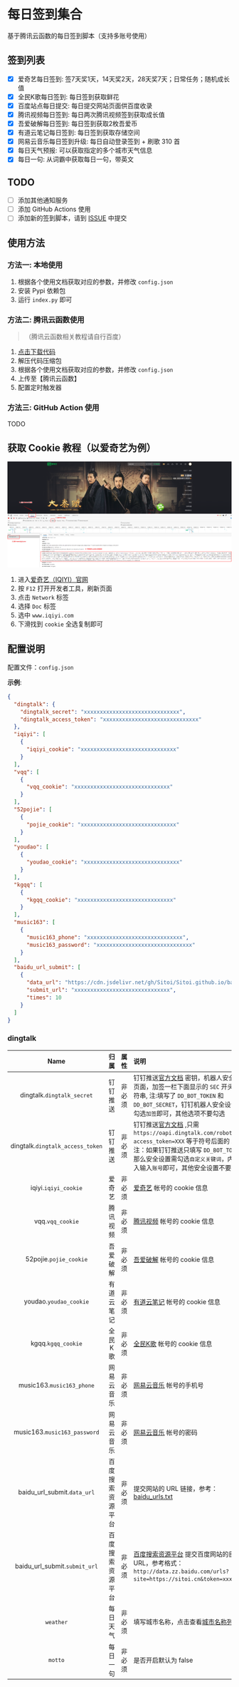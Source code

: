 # 每日签到集合

基于腾讯云函数的每日签到脚本（支持多账号使用）

## 签到列表

- [x] 爱奇艺每日签到: 签7天奖1天，14天奖2天，28天奖7天；日常任务；随机成长值
- [x] 全民K歌每日签到: 每日签到获取鲜花
- [x] 百度站点每日提交: 每日提交网站页面供百度收录
- [x] 腾讯视频每日签到: 每日两次腾讯视频签到获取成长值
- [x] 吾爱破解每日签到: 每日签到获取2枚吾爱币
- [x] 有道云笔记每日签到: 每日签到获取存储空间
- [x] 网易云音乐每日签到升级: 每日自动登录签到 + 刷歌 310 首
- [x] 每日天气预报: 可以获取指定的多个城市天气信息
- [x] 每日一句: 从词霸中获取每日一句，带英文

## TODO

- [ ] 添加其他通知服务
- [ ] 添加 GitHub Actions 使用
- [ ] 添加新的签到脚本，请到 [ISSUE](https://github.com/Sitoi/DailyCheckIn/issues) 中提交

## 使用方法

### 方法一: 本地使用

1. 根据各个使用文档获取对应的参数，并修改 `config.json`
2. 安装 Pypi 依赖包
3. 运行 `index.py` 即可

### 方法二: 腾讯云函数使用

> （腾讯云函数相关教程请自行百度）

1. [点击下载代码](https://github.com/Sitoi/DailyCheckIn/archive/main.zip)
2. 解压代码压缩包
3. 根据各个使用文档获取对应的参数，并修改 `config.json`
4. 上传至【腾讯云函数】
5. 配置定时触发器

### 方法三: GitHub Action 使用

TODO

## 获取 Cookie 教程（以爱奇艺为例）

![获取 cookie 教程](./img/iqiyi_cookie.png)

1. 进入[爱奇艺（IQIYI）官网](https://www.iqiyi.com/)
2. 按 `F12` 打开开发者工具，刷新页面
3. 点击 `Network` 标签
4. 选择 `Doc` 标签
5. 选中 `www.iqiyi.com`
6. 下滑找到 `cookie` 全选复制即可

## 配置说明

配置文件：`config.json`

**示例**:

```json
{
  "dingtalk": {
    "dingtalk_secret": "xxxxxxxxxxxxxxxxxxxxxxxxxxxxxx",
    "dingtalk_access_token": "xxxxxxxxxxxxxxxxxxxxxxxxxxxxxx"
  },
  "iqiyi": [
    {
      "iqiyi_cookie": "xxxxxxxxxxxxxxxxxxxxxxxxxxxxxx"
    }
  ],
  "vqq": [
    {
      "vqq_cookie": "xxxxxxxxxxxxxxxxxxxxxxxxxxxxxx"
    }
  ],
  "52pojie": [
    {
      "pojie_cookie": "xxxxxxxxxxxxxxxxxxxxxxxxxxxxxx"
    }
  ],
  "youdao": [
    {
      "youdao_cookie": "xxxxxxxxxxxxxxxxxxxxxxxxxxxxxx"
    }
  ],
  "kgqq": [
    {
      "kgqq_cookie": "xxxxxxxxxxxxxxxxxxxxxxxxxxxxxx"
    }
  ],
  "music163": [
    {
      "music163_phone": "xxxxxxxxxxxxxxxxxxxxxxxxxxxxxx",
      "music163_password": "xxxxxxxxxxxxxxxxxxxxxxxxxxxxxx"
    }
  ],
  "baidu_url_submit": [
    {
      "data_url": "https://cdn.jsdelivr.net/gh/Sitoi/Sitoi.github.io/baidu_urls.txt",
      "submit_url": "xxxxxxxxxxxxxxxxxxxxxxxxxxxxxx",
      "times": 10
    }
  ]
}
```

### dingtalk

|Name|归属|属性|说明|
|:---:|:---:|:---:|:---|
|dingtalk.`dingtalk_secret`|钉钉推送|非必须|钉钉推送[官方文档](https://ding-doc.dingtalk.com/doc#/serverapi2/qf2nxq) 密钥，机器人安全设置页面，加签一栏下面显示的 `SEC` 开头的字符串, 注:填写了 `DD_BOT_TOKEN` 和 `DD_BOT_SECRET`，钉钉机器人安全设置只需勾选`加签`即可，其他选项不要勾选|
|dingtalk.`dingtalk_access_token`|钉钉推送|非必须|钉钉推送[官方文档](https://ding-doc.dingtalk.com/doc#/serverapi2/qf2nxq) ,只需 `https://oapi.dingtalk.com/robot/send?access_token=XXX` 等于符号后面的 `XXX`， 注：如果钉钉推送只填写 `DD_BOT_TOKEN`，那么安全设置需勾选`自定义关键词`，内容输入输入`账号`即可，其他安全设置不要勾选|
|iqiyi.`iqiyi_cookie`|爱奇艺|非必须|[爱奇艺](https://www.iqiyi.com/) 帐号的 cookie 信息|
|vqq.`vqq_cookie`|腾讯视频|非必须|[腾讯视频](https://v.qq.com/) 帐号的 cookie 信息|
|52pojie.`pojie_cookie`|吾爱破解|非必须|[吾爱破解](https://www.52pojie.cn/index.php) 帐号的 cookie 信息|
|youdao.`youdao_cookie`|有道云笔记|非必须|[有道云笔记](https://note.youdao.com/web/) 帐号的 cookie 信息|
|kgqq.`kgqq_cookie`|全民K歌|非必须|[全民K歌](https://kg.qq.com/index-pc.html) 帐号的 cookie 信息|
|music163.`music163_phone`|网易云音乐|非必须|[网易云音乐](https://music.163.com/) 帐号的手机号|
|music163.`music163_password`|网易云音乐|非必须|[网易云音乐](https://music.163.com/) 帐号的密码|
|baidu_url_submit.`data_url`|百度搜索资源平台|非必须|提交网站的 URL 链接，参考：[baidu_urls.txt](https://cdn.jsdelivr.net/gh/Sitoi/Sitoi.github.io/baidu_urls.txt)|
|baidu_url_submit.`submit_url`|百度搜索资源平台|非必须|[百度搜索资源平台](https://ziyuan.baidu.com/site/index#/) 提交百度网站的目标 URL，参考格式：`http://data.zz.baidu.com/urls?site=https://sitoi.cn&token=xxxxx`|
|`weather`|每日天气|非必须|填写城市名称，点击查看[城市名称列表](./weather/city.json)|
|`motto`|每日一句|非必须|是否开启默认为 false|